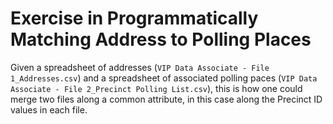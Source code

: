 # Exercise in Programmatically Matching Address to Polling Places

Given a spreadsheet of addresses (`VIP Data Associate - File 1_Addresses.csv`) and a spreadsheet of associated polling paces (`VIP Data Associate - File 2_Precinct Polling List.csv`), this is how one could merge two files along a common attribute, in this case along the Precinct ID values in each file.

